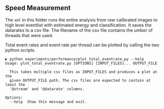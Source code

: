 ## Speed Measurement

The `xml` in this folder runs the entire analysis from raw calibrated images to
high level eventlist with estimated energy and classification. It saves the
datarates to a csv file. The filename of the csv file contains the  umber of threads that
were used.

Total event rates and event rate per thread can be plotted by calling
the two python scripts.

```
▶ python experiments/performance/plot_total_eventrate.py --help
Usage: plot_total_eventrate.py [OPTIONS] [INPUT_FILES]... OUTPUT_FILE

  This takes multiple csv files as INPUT_FILES and produces a plot at the
  given OUTPUT_FILE path. The csv files are expected to contain at least the
  '@stream' and '@datarate' columns.

Options:
  --help  Show this message and exit.

```
